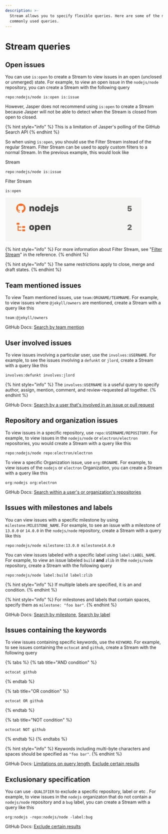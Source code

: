 ```yaml
---
description: >-
  Stream allows you to specify flexible queries. Here are some of the most
  commonly used queries.
---
```


# Stream queries

## Open issues <a id="open-issue"></a>

You can use `is:open` to create a Stream to view issues in an open \(unclosed or unmerged\) state. For example, to view an open issue in the `nodejs/node` repository, you can create a Stream with the following query

```text
repo:nodejs/node is:open is:issue
```

However, Jasper does not recommend using `is:open` to create a Stream because Jasper will not be able to detect when the Stream is closed from open to closed.

{% hint style="info" %}
This is a limitation of Jasper's polling of the GitHub Search API
{% endhint %}

So when using `is:open`, you should use the Filter Stream instead of the regular Stream. Filter Stream can be used to apply custom filters to a normal Stream. In the previous example, this would look like

Stream

```text
repo:nodejs/node is:issue
```

Filter Stream

```text
is:open
```

![](../.gitbook/assets/05_open.png)

{% hint style="info" %}
For more information about Filter Stream, see "[Filter Stream](../reference/filter-stream.md)" in the reference.
{% endhint %}

{% hint style="info" %}
The same restrictions apply to close, merge and draft states.
{% endhint %}

## Team mentioned issues <a id="team-issue"></a>

To view Team mentioned issues, use `team:ORGNAME/TEAMNAME`. For example, to view issues where `@jekyll/owners` are mentioned, create a Stream with a query like this

```text
team:@jekyll/owners
```

GitHub Docs: [Search by team mention](https://docs.github.com/en/github/searching-for-information-on-github/searching-issues-and-pull-requests#search-by-team-mention)

## User involved issues <a id="involves-issue"></a>

To view issues involving a particular user, use the `involves:USERNAME`. For example, to see the issues involving a `defunkt` or `jlord`, create a Stream with a query like this

```text
involves:defunkt involves:jlord
```

{% hint style="info" %}
The `involves:USERNAME` is a useful query to specify author, assign, mention, comment, and review-requested all together.
{% endhint %}

GitHub Docs: [Search by a user that's involved in an issue or pull request](https://docs.github.com/en/github/searching-for-information-on-github/searching-issues-and-pull-requests#search-by-a-user-thats-involved-in-an-issue-or-pull-request)

## Repository and organization issues <a id="repo-issue"></a>

To view issues in a specific repository, use `repo:USERNAME/REPOSITORY`. For example, to view issues in the `nodejs/node` or `electron/electron` repositories, you would create a Stream with a query like this

```text
repo:nodejs/node repo:electron/electron
```

To view a specific Organization issue, use `org:ORGNAME`. For example, to view issues of the `nodejs` or `electron` Organization, you can create a Stream with a query like this

```text
org:nodejs org:electron
```

GitHub Docs: [Search within a user's or organization's repositories](https://docs.github.com/en/github/searching-for-information-on-github/searching-issues-and-pull-requests#search-within-a-users-or-organizations-repositories)

## Issues with milestones and labels <a id="label-issue"></a>

You can view issues with a specific milestone by using `milestone:MILESTONE_NAME`. For example, to see an issue with a milestone of `13.0.0` or `14.0.0` in the `nodejs/node` repository, create a Stream with a query like this

```text
repo:nodejs/node milestone:13.0.0 milestone14.0.0
```

You can view issues labeled with a specific label using `label:LABEL_NAME`. For example, to view an issue labeled `build` **and** `zlib` in the `nodejs/node` repository, create a Stream with the following query

```text
repo:nodejs/node label:build label:zlib
```

{% hint style="info" %}
If multiple labels are specified, it is an and condition.
{% endhint %}

{% hint style="info" %}
For milestones and labels that contain spaces, specify them as `milestone: "foo bar"`.
{% endhint %}

GitHub Docs: [Search by milestone](https://docs.github.com/en/github/searching-for-information-on-github/searching-issues-and-pull-requests#search-by-milestone), [Search by label](https://docs.github.com/en/github/searching-for-information-on-github/searching-issues-and-pull-requests#search-by-label) 

## Issues containing the keywords <a id="keyword-issue"></a>

To view issues containing specific keywords, use the `KEYWORD`. For example, to see issues containing the `octocat` and `github`, create a Stream with the following query

{% tabs %}
{% tab title="AND condition" %}
```text
octocat github
```
{% endtab %}

{% tab title="OR condition" %}
```
octocat OR github
```
{% endtab %}

{% tab title="NOT condition" %}
```
octocat NOT github
```
{% endtab %}
{% endtabs %}

{% hint style="info" %}
Keywords including multi-byte characters and spaces should be specified as `"foo bar"`.
{% endhint %}

GitHub Docs: [Limitations on query length](https://docs.github.com/en/github/searching-for-information-on-github/troubleshooting-search-queries#limitations-on-query-length),  [Exclude certain results](https://docs.github.com/en/github/searching-for-information-on-github/understanding-the-search-syntax#exclude-certain-results)

## Exclusionary specification <a id="exclude-issue"></a>

You can use `-QUALIFIER` to exclude a specific repository, label or etc . For example, to view issues in the `nodejs` organizaton that do not contain a `nodejs/node` repository and a `bug` label, you can create a Stream with a query like this

```text
org:nodejs -repo:nodejs/node -label:bug
```

GitHub Docs: [Exclude certain results](https://docs.github.com/en/github/searching-for-information-on-github/understanding-the-search-syntax#exclude-certain-results)

